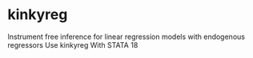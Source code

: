 # kinkyreg
Instrument free inference for linear regression models with endogenous regressors Use kinkyreg With STATA 18
